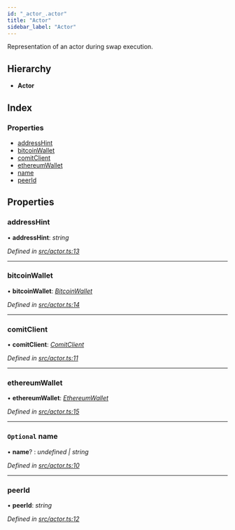 ```yaml
---
id: "_actor_.actor"
title: "Actor"
sidebar_label: "Actor"
---
```


Representation of an actor during swap execution.

## Hierarchy

* **Actor**

## Index

### Properties

* [addressHint](_actor_.actor.md#addresshint)
* [bitcoinWallet](_actor_.actor.md#bitcoinwallet)
* [comitClient](_actor_.actor.md#comitclient)
* [ethereumWallet](_actor_.actor.md#ethereumwallet)
* [name](_actor_.actor.md#optional-name)
* [peerId](_actor_.actor.md#peerid)

## Properties

###  addressHint

• **addressHint**: *string*

*Defined in [src/actor.ts:13](https://github.com/comit-network/comit-js-sdk/blob/a4cf34a/src/actor.ts#L13)*

___

###  bitcoinWallet

• **bitcoinWallet**: *[BitcoinWallet](_wallet_bitcoin_.bitcoinwallet.md)*

*Defined in [src/actor.ts:14](https://github.com/comit-network/comit-js-sdk/blob/a4cf34a/src/actor.ts#L14)*

___

###  comitClient

• **comitClient**: *[ComitClient](../classes/_comit_client_.comitclient.md)*

*Defined in [src/actor.ts:11](https://github.com/comit-network/comit-js-sdk/blob/a4cf34a/src/actor.ts#L11)*

___

###  ethereumWallet

• **ethereumWallet**: *[EthereumWallet](../classes/_wallet_ethereum_.ethereumwallet.md)*

*Defined in [src/actor.ts:15](https://github.com/comit-network/comit-js-sdk/blob/a4cf34a/src/actor.ts#L15)*

___

### `Optional` name

• **name**? : *undefined | string*

*Defined in [src/actor.ts:10](https://github.com/comit-network/comit-js-sdk/blob/a4cf34a/src/actor.ts#L10)*

___

###  peerId

• **peerId**: *string*

*Defined in [src/actor.ts:12](https://github.com/comit-network/comit-js-sdk/blob/a4cf34a/src/actor.ts#L12)*
